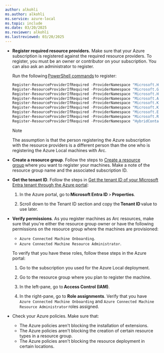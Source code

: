 ```yaml
---
author: alkohli
ms.author: alkohli
ms.service: azure-local
ms.topic: include
ms.date: 03/20/2025
ms.reviewer: alkohli
ms.lastreviewed: 03/20/2025
---
```



- **Register required resource providers.** Make sure that your Azure subscription is registered against the required resource providers. To register, you must be an owner or contributor on your subscription. You can also ask an administrator to register.

   Run the following [PowerShell commands](/azure/azure-resource-manager/management/resource-providers-and-types#azure-powershell) to register:

   ```powershell
   Register-ResourceProviderIfRequired -ProviderNamespace "Microsoft.HybridCompute" 
   Register-ResourceProviderIfRequired -ProviderNamespace "Microsoft.GuestConfiguration" 
   Register-ResourceProviderIfRequired -ProviderNamespace "Microsoft.HybridConnectivity" 
   Register-ResourceProviderIfRequired -ProviderNamespace "Microsoft.AzureStackHCI" 
   Register-ResourceProviderIfRequired -ProviderNamespace "Microsoft.Kubernetes" 
   Register-ResourceProviderIfRequired -ProviderNamespace "Microsoft.KubernetesConfiguration" 
   Register-ResourceProviderIfRequired -ProviderNamespace "Microsoft.ExtendedLocation" 
   Register-ResourceProviderIfRequired -ProviderNamespace "Microsoft.ResourceConnector" 
   Register-ResourceProviderIfRequired -ProviderNamespace "HybridContainerService" 
   ```

    > [!NOTE]
    > The assumption is that the person registering the Azure subscription with the resource providers is a different person than the one who is registering the Azure Local machines with Arc.

- **Create a resource group**. Follow the steps to [Create a resource group](/azure/azure-resource-manager/management/manage-resource-groups-portal#create-resource-groups) where you want to register your machines. Make a note of the resource group name and the associated subscription ID.

- **Get the tenant ID**. Follow the steps in [Get the tenant ID of your Microsoft Entra tenant through the Azure portal](/azure/azure-portal/get-subscription-tenant-id):

   1. In the Azure portal, go to **Microsoft Entra ID** > **Properties**.

   1. Scroll down to the Tenant ID section and copy the **Tenant ID** value to use later.

- **Verify permissions**. As you register machines as Arc resources, make sure that you're either the resource group owner or have the following permissions on the resource group where the machines are provisioned:

   - `Azure Connected Machine Onboarding`.
   - `Azure Connected Machine Resource Administrator`.

   To verify that you have these roles, follow these steps in the Azure portal:
    
   1. Go to the subscription you used for the Azure Local deployment.

   1. Go to the resource group where you plan to register the machine.

   1. In the left-pane, go to **Access Control (IAM)**.

   1. In the right-pane, go to **Role assignments**. Verify that you have `Azure Connected Machine Onboarding` and `Azure Connected Machine Resource Administrator` roles assigned.

- Check your Azure policies. Make sure that:
    - The Azure policies aren't blocking the installation of extensions.
    - The Azure policies aren't blocking the creation of certain resource types in a resource group.
    - The Azure policies aren't blocking the resource deployment in certain locations.
